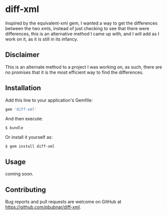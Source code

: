 # diff-xml

Inspired by the equivalent-xml gem, I wanted a way to get the differences between the two xmls, instead of just checking to see that there were differences, this is an alternative method I came up with, and I will add as I work on it, as it is still in its infancy.

## Disclaimer

This is an alternate method to a project I was working on, as such, there are no promises that it is the most efficient way to find the differences.

## Installation

Add this line to your application's Gemfile:

```ruby
gem 'diff-xml'
```

And then execute:

    $ bundle

Or install it yourself as:

    $ gem install diff-xml

## Usage

coming soon.

## Contributing

Bug reports and pull requests are welcome on GitHub at https://github.com/pbubnar/diff-xml.

